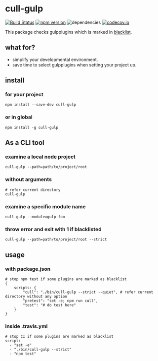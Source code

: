 # cull-gulp

[![Build Status](https://travis-ci.org/KamataRyo/cull-gulp.svg?branch=master)](https://travis-ci.org/KamataRyo/cull-gulp)
[![npm version](https://badge.fury.io/js/cull-gulp.svg)](https://badge.fury.io/js/cull-gulp)
![dependencies](https://david-dm.org/KamataRyo/cull-gulp.svg)
[![codecov.io](https://codecov.io/github/KamataRyo/cull-gulp/coverage.svg?branch=master)](https://codecov.io/github/KamataRyo/cull-gulp?branch=master)


This package checks gulpplugins which is marked in [blacklist](http://gulpjs.com/plugins/blackList.json).

## what for?

- simplify your developmental environment.
- save time to select gulpplugins when setting your project up.

## install

### for your project

```
npm install --save-dev cull-gulp
```

### or in global

```
npm install -g cull-gulp
```

## As a CLI tool

### examine a local node project

```
cull-gulp --path=path/to/project/root
```

### without arguments

```
# refer current directory
cull-gulp
```

### examine a specific module name

```
cull-gulp --module=gulp-foo
```

### throw error and exit with 1 if blacklisted

```
cull-gulp --path=path/to/project/root --strict
```

## usage

### with package.json

```
# stop npm test if some plugins are marked as blacklist
{
    scripts: {
        "cull": "./bin/cull-gulp --strict --quiet", # refer current directory without any option
        "pretest": "set -e; npm run cull",
        "test": "# do test here"
    }
}
```

### inside .travis.yml

```
# stop CI if some plugins are marked as blacklist
script:
  - "set -e"
  - "./bin/cull-gulp --strict"
  - "npm test"
```
